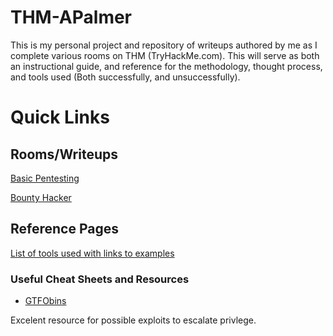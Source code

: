 ﻿# THM-APalmer

This is my personal project and repository of writeups authored by me as I complete various rooms on THM (TryHackMe.com). This will serve as both an instructional guide, and reference for the methodology, thought process, and tools used (Both successfully, and unsuccessfully).

# Quick Links

## Rooms/Writeups

[Basic Pentesting](https://github.com/alex-palmer616/THM-APalmer/tree/main/Rooms/basic_pentesting#basic-pentesting)

[Bounty Hacker](https://github.com/alex-palmer616/THM-APalmer/tree/main/Rooms/bounty_hacker)

##  Reference Pages

[List of tools used with links to examples](https://github.com/alex-palmer616/THM-APalmer/blob/main/tools%20used%20by%20task/README.md)

### Useful Cheat Sheets and Resources

- [GTFObins](https://gtfobins.github.io/)

Excelent resource for possible exploits to escalate privlege.


